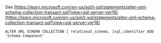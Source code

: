 See [https://learn.microsoft.com/en-us/sql/t-sql/statements/alter-xml-schema-collection-transact-sql?view=sql-server-ver16](https://learn.microsoft.com/en-us/sql/t-sql/statements/alter-xml-schema-collection-transact-sql?view=sql-server-ver16)
```
ALTER XML SCHEMA COLLECTION [ relational_schema. ]sql_identifier ADD 'Schema Component'
```
